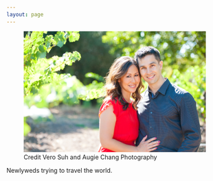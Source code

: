 ```yaml
---
layout: page
---
```


<figure>
  <img src="/images/cara-mike-about.jpg" />
  <figcaption>Credit Vero Suh and Augie Chang Photography</figcaption>
</figure>

Newlyweds trying to travel the world.

